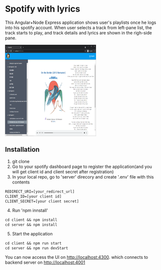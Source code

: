 # Spotify with lyrics

This Angular+Node Express application shows user's playlists once he logs into his spotify account. When user selects a track from left-pane list, the track starts to play, and track details and lyrics are shown in the righ-side pane.

<img src="demo.PNG" width="300" height="300"/>

## Installation

1) git clone
2) Go to your spotify dashboard page to register the application(and you will get client id and client secret after registration)
3) In your local repo, go to 'server' direcory and create '.env' file with this contents
```
REDIRECT_URI=[your_redirect_url]
CLIENT_ID=[your client id]
CLIENT_SECRET=[your client secret]
```
4) Run 'npm innstall'
```
cd client && npm install
cd server && npm install
```
5) Start the application
```
cd client && npm run start
cd server && npm run devStart 
```
You can now access the UI on <http://localhost:4300>. which connects to backend server on <http://localhost:4001>

